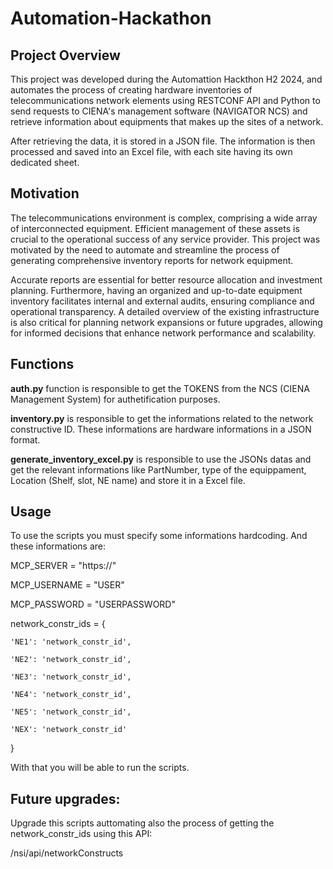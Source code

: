 # Automation-Hackathon

## Project Overview

This project was developed during the Automattion Hackthon H2 2024, and automates the process of creating hardware inventories of telecommunications network elements using RESTCONF API and Python to send requests to CIENA's management software (NAVIGATOR NCS) and retrieve information about equipments that makes up the sites of a network.

After retrieving the data, it is stored in a JSON file. The information is then processed and saved into an Excel file, with each site having its own dedicated sheet.

## Motivation

The telecommunications environment is complex, comprising a wide array of interconnected equipment. Efficient management of these assets is crucial to the operational success of any service provider. This project was motivated by the need to automate and streamline the process of generating comprehensive inventory reports for network equipment.

Accurate reports are essential for better resource allocation and investment planning. Furthermore, having an organized and up-to-date equipment inventory facilitates internal and external audits, ensuring compliance and operational transparency. A detailed overview of the existing infrastructure is also critical for planning network expansions or future upgrades, allowing for informed decisions that enhance network performance and scalability.

## Functions

**auth.py** function is responsible to get the TOKENS from the NCS (CIENA Management System) for authetification purposes.

**inventory.py** is responsible to get the informations related to the network constructive ID. These informations are hardware informations in a JSON format.

**generate_inventory_excel.py** is responsible to use the JSONs datas and get the relevant informations like PartNumber, type of the equippament, Location (Shelf, slot, NE name) and store it in a Excel file.

## Usage

To use the scripts you must specify some informations hardcoding. And these informations are:

MCP_SERVER = "https://<IPADRESS>"

MCP_USERNAME = "USER"

MCP_PASSWORD = "USERPASSWORD"

network_constr_ids = {

    'NE1': 'network_constr_id',
    
    'NE2': 'network_constr_id',
    
    'NE3': 'network_constr_id',
    
    'NE4': 'network_constr_id',
    
    'NE5': 'network_constr_id',
    
    'NEX': 'network_constr_id'
    
}

With that you will be able to run the scripts.

## Future upgrades:

Upgrade this scripts auttomating also the process of getting the network_constr_ids using this API:

​/nsi​/api​/networkConstructs


